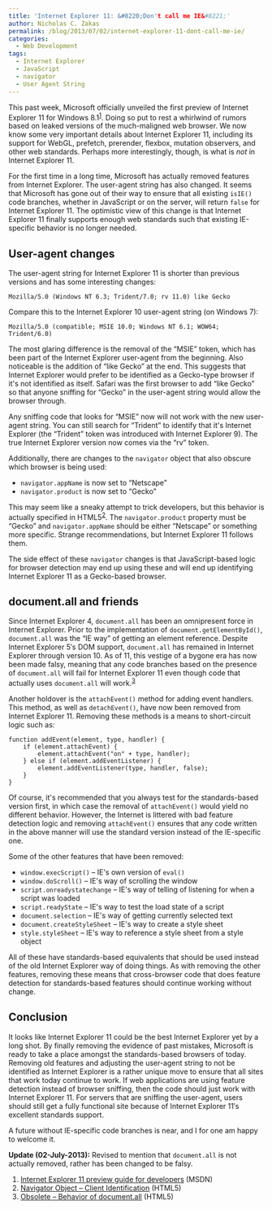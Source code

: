 ```yaml
---
title: 'Internet Explorer 11: &#8220;Don't call me IE&#8221;'
author: Nicholas C. Zakas
permalink: /blog/2013/07/02/internet-explorer-11-dont-call-me-ie/
categories:
  - Web Development
tags:
  - Internet Explorer
  - JavaScript
  - navigator
  - User Agent String
---
```

This past week, Microsoft officially unveiled the first preview of Internet Explorer 11 for Windows 8.1<sup>[1]</sup>. Doing so put to rest a whirlwind of rumors based on leaked versions of the much-maligned web browser. We now know some very important details about Internet Explorer 11, including its support for WebGL, prefetch, prerender, flexbox, mutation observers, and other web standards. Perhaps more interestingly, though, is what is *not* in Internet Explorer 11.

For the first time in a long time, Microsoft has actually removed features from Internet Explorer. The user-agent string has also changed. It seems that Microsoft has gone out of their way to ensure that all existing `isIE()` code branches, whether in JavaScript or on the server, will return `false` for Internet Explorer 11. The optimistic view of this change is that Internet Explorer 11 finally supports enough web standards such that existing IE-specific behavior is no longer needed.

## User-agent changes

The user-agent string for Internet Explorer 11 is shorter than previous versions and has some interesting changes:

    Mozilla/5.0 (Windows NT 6.3; Trident/7.0; rv 11.0) like Gecko

Compare this to the Internet Explorer 10 user-agent string (on Windows 7):

    Mozilla/5.0 (compatible; MSIE 10.0; Windows NT 6.1; WOW64; Trident/6.0)

The most glaring difference is the removal of the &#8220;MSIE&#8221; token, which has been part of the Internet Explorer user-agent from the beginning. Also noticeable is the addition of &#8220;like Gecko&#8221; at the end. This suggests that Internet Explorer would prefer to be identified as a Gecko-type browser if it's not identified as itself. Safari was the first browser to add &#8220;like Gecko&#8221; so that anyone sniffing for &#8220;Gecko&#8221; in the user-agent string would allow the browser through.

Any sniffing code that looks for &#8220;MSIE&#8221; now will not work with the new user-agent string. You can still search for &#8220;Trident&#8221; to identify that it's Internet Explorer (the &#8220;Trident&#8221; token was introduced with Internet Explorer 9). The true Internet Explorer version now comes via the &#8220;rv&#8221; token.

Additionally, there are changes to the `navigator` object that also obscure which browser is being used:

  * `navigator.appName` is now set to &#8220;Netscape&#8221;
  * `navigator.product` is now set to &#8220;Gecko&#8221;

This may seem like a sneaky attempt to trick developers, but this behavior is actually specified in HTML5<sup>[2]</sup>. The `navigator.product` property must be &#8220;Gecko&#8221; and `navigator.appName` should be either &#8220;Netscape&#8221; or something more specific. Strange recommendations, but Internet Explorer 11 follows them.

The side effect of these `navigator` changes is that JavaScript-based logic for browser detection may end up using these and will end up identifying Internet Explorer 11 as a Gecko-based browser.

## document.all and friends

Since Internet Explorer 4, `document.all` has been an omnipresent force in Internet Explorer. Prior to the implementation of `document.getElementById()`, `document.all` was the &#8220;IE way&#8221; of getting an element reference. Despite Internet Explorer 5&#8242;s DOM support, `document.all` has remained in Internet Explorer through version 10. As of 11, this vestige of a bygone era has now been made falsy, meaning that any code branches based on the presence of `document.all` will fail for Internet Explorer 11 even though code that actually uses `document.all` will work.<sup>[3]</sup>

Another holdover is the `attachEvent()` method for adding event handlers. This method, as well as `detachEvent()`, have now been removed from Internet Explorer 11. Removing these methods is a means to short-circuit logic such as:

    function addEvent(element, type, handler) {
        if (element.attachEvent) {
            element.attachEvent("on" + type, handler);
        } else if (element.addEventListener) {
            element.addEventListener(type, handler, false);
        }
    }

Of course, it's recommended that you always test for the standards-based version first, in which case the removal of `attachEvent()` would yield no different behavior. However, the Internet is littered with bad feature detection logic and removing `attachEvent()` ensures that any code written in the above manner will use the standard version instead of the IE-specific one.

Some of the other features that have been removed:

  * `window.execScript()` &#8211; IE's own version of `eval()`
  * `window.doScroll()` &#8211; IE's way of scrolling the window
  * `script.onreadystatechange` &#8211; IE's way of telling of listening for when a script was loaded
  * `script.readyState` &#8211; IE's way to test the load state of a script 
  * `document.selection` &#8211; IE's way of getting currently selected text
  * `document.createStyleSheet` &#8211; IE's way to create a style sheet
  * `style.styleSheet` &#8211; IE's way to reference a style sheet from a style object

All of these have standards-based equivalents that should be used instead of the old Internet Explorer way of doing things. As with removing the other features, removing these means that cross-browser code that does feature detection for standards-based features should continue working without change.

## Conclusion

It looks like Internet Explorer 11 could be the best Internet Explorer yet by a long shot. By finally removing the evidence of past mistakes, Microsoft is ready to take a place amongst the standards-based browsers of today. Removing old features and adjusting the user-agent string to not be identified as Internet Explorer is a rather unique move to ensure that all sites that work today continue to work. If web applications are using feature detection instead of browser sniffing, then the code should just work with Internet Explorer 11. For servers that are sniffing the user-agent, users should still get a fully functional site because of Internet Explorer 11&#8242;s excellent standards support. 

A future without IE-specific code branches is near, and I for one am happy to welcome it.

**Update (02-July-2013):** Revised to mention that `document.all` is not actually removed, rather has been changed to be falsy.


  1. [Internet Explorer 11 preview guide for developers][1] (MSDN)
  2. [Navigator Object &#8211; Client Identification][2] (HTML5)
  3. [Obsolete &#8211; Behavior of document.all][3] (HTML5)

 [1]: http://msdn.microsoft.com/library/ie/bg182636(v=vs.85).aspx
 [2]: http://www.w3.org/html/wg/drafts/html/master/webappapis.html#client-identification
 [3]: http://www.whatwg.org/specs/web-apps/current-work/multipage/obsolete.html#dom-document-all
